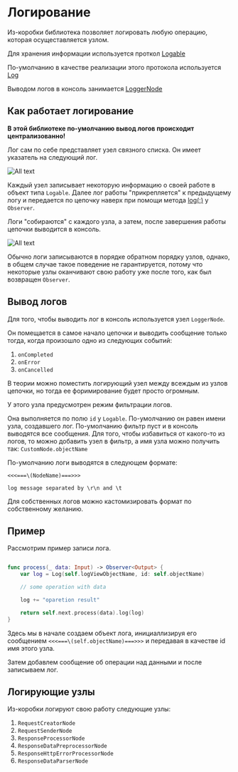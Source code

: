 # Логирование

Из-коробки библиотека позволяет логировать любую операцию, которая осущеставляется узлом. 

Для хранения информации используется проткол [Logable](https://lastsprint.dev/CoreNetKit/Docs/swift_output/Protocols/Logable.html)

По-умолчанию в качестве реализации этого протокола используется [Log](https://lastsprint.dev/CoreNetKit/Docs/swift_output/Structs/Log.html)

Выводом логов в консоль занимается [LoggerNode](https://lastsprint.dev/CoreNetKit/Docs/swift_output/Classes/LoggerNode.html)

## Как работает логирование

**В этой библиотеке по-умолчанию вывод логов происходит централизованно!**

Лог сам по себе представляет узел связного списка. Он имеет указатель на следующий лог. 

![All text](log_nodes_tree.svg)

Каждый узел записывает некоторую информацию о своей работе в объект типа `Logable`. 
Далее лог работы "прикрепляется" к предыдущему логу и передается по цепочку наверх при помощи метода [log(:)](https://lastsprint.dev/CoreNetKit/Docs/swift_output/Classes/Observer.html#/s:10CoreNetKit8ObserverC3logyACyxGXDAA7Logable_pSgF) у `Observer`.

Логи "собираются" с каждого узла, а затем, после завершения работы цепочки выводится в консоль. 

![All text](log_chaining.svg)

Обычно логи записываются в порядке обратном порядку узлов, однако, в общем случае такое поведение не гарантируется, потому что некоторые узлы оканчивают свою работу уже после того, как был возвращен `Observer`.

## Вывод логов

Для того, чтобы выводить лог в консоль используется узел `LoggerNode`. 

Он помещается в самое начало цепочки и выводить сообщение только тогда, когда произошло одно из следующих событий:
1. `onCompleted`
2. `onError`
3. `onCancelled`

В теории можно поместить логирующий узел между всеждым из узлов цепочки, но тогда ее форимирование будет просто огромным.

У этого узла предусмотрен режим фильтрации логов.

Она выполняется по полю `id` у `Logable`. По-умолчанию он равен имени узла, создавшего лог. 
По-умолчанию фильтр пуст и в консоль выводятся все сообщения. 
Для того, чтобы избавиться от какого-то из логов, то можно добавить узел в фильтр, а имя узла можно получить так: `CustomNode.objectName`

По-умолчанию логи выводятся в следующем формате:
```
<<<===\(NodeName)===>>>

log message separated by \r\n and \t

```

Для собственных логов можно кастомизировать формат по собственному желанию.

## Пример

Рассмотрим пример записи лога.

```Swift

func process(_ data: Input) -> Observer<Output> {
    var log = Log(self.logViewObjectName, id: self.objectName)

    // some operation with data

    log += "oparetion result"

    return self.next.process(data).log(log)
}

```

Здесь мы в начале создаем объект лога, инициаллизируя его сообщением `<<<===\(self.objectName)===>>>` и передавая в качестве id имя этого узла.

Затем добавлем сообщение об операции над данными и после записываем лог.

## Логирующие узлы

Из-коробки логируют свою работу следующие узлы:

1. `RequestCreatorNode`
2. `RequestSenderNode`
3. `ResponseProcessorNode`
4. `ResponseDataPreprocessorNode` 
5. `ResponseHttpErrorProcessorNode`
6. `ResponseDataParserNode`